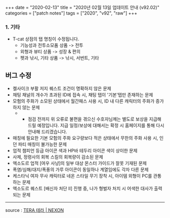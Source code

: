 +++
date = "2020-02-13"
title = "2020년 02월 13일 업데이트 안내 (v92.02)"
categories = ["patch notes"]
tags = ["2020", "v92", "raw"]
+++

### 1. 기타
- T-cat 상점의 탭 명칭이 수정됩니다.
  - 기능성과 전투소모품 상품 -> 전투
  - 외형과 뷰티 상품 -> 성장 & 편의
  - 펫과 낚시, 기타 상품 -> 낚시, 서번트, 기타

## 버그 수정

- 켈사이크 부활 저지 퀘스트 조건이 명확하지 않은 문제
- 채팅 채널의 개수가 초과된 ID에 접속 시, 채팅 탭이 '기본'탭만 존재하는 문제
- 모험의 주화가 소모된 상태에서 월간패스 사용 시, ID 내 다른 캐릭터의 주화가 증가하지 않는 문제
  - * 점검 전까지 위 오류로 불편을 겪으신 수호자님께는 별도로 보상을 지급해드릴 예정입니다. 지급 일정/보상에 대해서는 확정 시 홈페이지를 통해 다시 안내해 드리겠습니다.
- 매칭에 필요한 기본 모험의 주화 요구량보다 적은 상태에서 무한의 주화 사용 시, 인던 파티 매칭이 불가능한 문제
- 업적 챔피언 등급 아이콘 색과 HP바 테두리 아이콘 색이 상이한 문제
- 사제, 정령사의 회복 스킬의 회복량이 감소된 문제
- 엑소도르 업적 [여우 사냥]의 일부 대상 몬스터 가이드가 잘못 기재된 문제
- 폭염/심해/대지/폭풍의 가루 아이콘이 동일하나 계열임에도 각자 다른 문제
- 케스타닉 여자 무사 캐릭터로 네온 스타일 무기 장착 시, 아이템 외형이 PC를 관통하는 문제
- 엑소도르 퀘스트 [배신자 처단 II] 진행 중, 나가 형벌자 처치 시 어색한 대사가 출력되는 문제

----

source : [TERA 테라 | NEXON](http://tera.nexon.com/news/update/view.aspx?n4articlesn=427)
